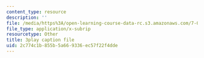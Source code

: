 ```yaml
---
content_type: resource
description: ''
file: /media/https%3A/open-learning-course-data-rc.s3.amazonaws.com/7-01sc-fundamentals-of-biology-fall-2011/2c774c1b855b5a669336ec57f22f4dde_1eGsdK1fPLM.vtt
file_type: application/x-subrip
resourcetype: Other
title: 3play caption file
uid: 2c774c1b-855b-5a66-9336-ec57f22f4dde
---
```

